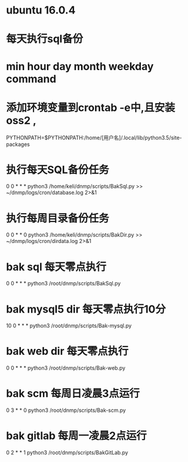 # ubuntu 16.0.4
# 每天执行sql备份
# min   hour    day     month   weekday command
# 添加环境变量到crontab -e中,且安装oss2 ,
PYTHONPATH=$PYTHONPATH:/home/[用户名]/.local/lib/python3.5/site-packages

# 执行每天SQL备份任务
0 0 * * * python3 /home/keli/dnmp/scripts/BakSql.py >> ~/dnmp/logs/cron/database.log 2>&1

# 执行每周目录备份任务
0 0 * * 0  python3 /home/keli/dnmp/scripts/BakDir.py >> ~/dnmp/logs/cron/dirdata.log 2>&1

# bak sql 每天零点执行
0 0 * * * python3 /root/dnmp/scripts/BakSql.py 
# bak mysql5 dir 每天零点执行10分
10 0 * * * python3 /root/dnmp/scripts/Bak-mysql.py 
# bak web dir 每天零点执行
0 0 * * * python3 /root/dnmp/scripts/Bak-web.py 
# bak scm 每周日凌晨3点运行
0 3 * * 0 python3 /root/dnmp/scripts/Bak-scm.py 
# bak gitlab 每周一凌晨2点运行
0 2 * * 1 python3 /root/dnmp/scripts/BakGitLab.py 
